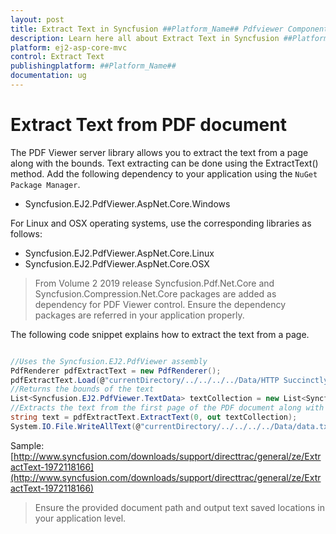 ```yaml
---
layout: post
title: Extract Text in Syncfusion ##Platform_Name## Pdfviewer Component
description: Learn here all about Extract Text in Syncfusion ##Platform_Name## Pdfviewer component of Syncfusion Essential JS 2 and more.
platform: ej2-asp-core-mvc
control: Extract Text
publishingplatform: ##Platform_Name##
documentation: ug
---
```


# Extract Text from PDF document

The PDF Viewer server library allows you to extract the text from a page along with the bounds. Text extracting can be done using the ExtractText() method. Add the following dependency to your application using the `NuGet Package Manager`.
* Syncfusion.EJ2.PdfViewer.AspNet.Core.Windows

For Linux and OSX operating systems, use the corresponding libraries as follows:
* Syncfusion.EJ2.PdfViewer.AspNet.Core.Linux
* Syncfusion.EJ2.PdfViewer.AspNet.Core.OSX

>From Volume 2 2019 release Syncfusion.Pdf.Net.Core and Syncfusion.Compression.Net.Core packages are added as dependency for PDF Viewer control. Ensure the dependency packages are referred in your application properly.

The following code snippet explains how to extract the text from a page.

```cs

//Uses the Syncfusion.EJ2.PdfViewer assembly
PdfRenderer pdfExtractText = new PdfRenderer();
pdfExtractText.Load(@"currentDirectory/../../../../Data/HTTP Succinctly.pdf");
//Returns the bounds of the text
List<Syncfusion.EJ2.PdfViewer.TextData> textCollection = new List<Syncfusion.EJ2.PdfViewer.TextData>();
//Extracts the text from the first page of the PDF document along with its bounds
string text = pdfExtractText.ExtractText(0, out textCollection);
System.IO.File.WriteAllText(@"currentDirectory/../../../../Data/data.txt", text);

```

Sample:
[http://www.syncfusion.com/downloads/support/directtrac/general/ze/ExtractText-1972118166](http://www.syncfusion.com/downloads/support/directtrac/general/ze/ExtractText-1972118166)

>Ensure the provided document path and output text saved locations in your application level.